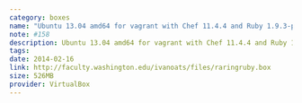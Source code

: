 ```yaml
---
category: boxes
name: "Ubuntu 13.04 amd64 for vagrant with Chef 11.4.4 and Ruby 1.9.3-p392"
note: #158
description: Ubuntu 13.04 amd64 for vagrant with Chef 11.4.4 and Ruby 1.9.3-p392
tags:
date: 2014-02-16
link: http://faculty.washington.edu/ivanoats/files/raringruby.box
size: 526MB
provider: VirtualBox
---
```

